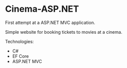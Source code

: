 # Cinema-ASP.NET

First attempt at a ASP.NET MVC application.

Simple website for booking tickets to movies at a cinema.



Technologies:
- C#
- EF Core
- ASP.NET MVC
